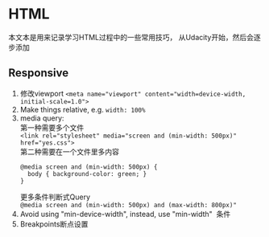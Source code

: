 # HTML
本文本是用来记录学习HTML过程中的一些常用技巧， 从Udacity开始，然后会逐步添加

## Responsive
1. 修改viewport `<meta name="viewport" content="width=device-width, initial-scale=1.0">`
2. Make things relative, e.g. `width: 100%`
3. media query:  
    第一种需要多个文件  
    `<link rel="stylesheet" media="screen and (min-width: 500px)" href="yes.css">`  
    第二种需要在一个文件里多内容  
    ```
    @media screen and (min-width: 500px) {
      body { background-color: green; }
    }
    ```  
    更多条件判断式Query  
    `@media screen and (min-width: 500px) and (max-width: 800px)"`  
4. Avoid using "min-device-width", instead, use "min-width"  条件
5. Breakpoints断点设置 
